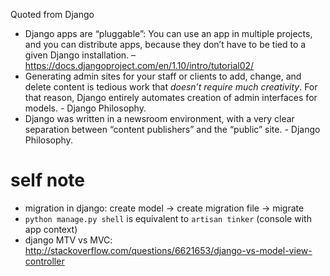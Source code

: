 Quoted from Django
- Django apps are “pluggable”: You can use an app in multiple projects, and you can distribute apps, because they don’t have to be tied to a given Django installation. – https://docs.djangoproject.com/en/1.10/intro/tutorial02/
- Generating admin sites for your staff or clients to add, change, and delete content is tedious work that _doesn’t require much creativity_. For that reason, Django entirely automates creation of admin interfaces for models. - Django Philosophy.
- Django was written in a newsroom environment, with a very clear separation between “content publishers” and the “public” site. - Django Philosophy.

# self note
- migration in django: create model -> create migration file -> migrate
- `python manage.py shell` is equivalent to `artisan tinker` (console with app context)
- django MTV vs MVC: http://stackoverflow.com/questions/6621653/django-vs-model-view-controller
